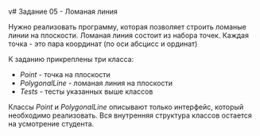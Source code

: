 v# Задание 05 - Ломаная линия

Нужно реализовать программу, которая позволяет строить ломаные линии на плоскости.
Ломаная линия состоит из набора точек. Каждая точка - это пара координат (по оси абсцисс и ординат)

К заданию прикреплены три класса:
* *Point* - точка на плоскости
* *PolygonalLine* - ломаная линия на плоскости
* *Tests* - тесты указанных выше классов

Классы *Point* и *PolygonalLine* описывают только интерфейс, который необходимо реализовать. Вся внутренняя структура
классов остается на усмотрение студента.
